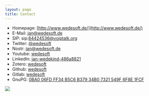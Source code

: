 ```yaml
---
layout: page
title: Contact
---
```


* Homepage: [http://www.wedesoft.de/](http://www.wedesoft.de/)
* E-Mail: [jan@wedesoft.de](mailto:jan@wedesoft.de)
* SIP: sip:84424536@voiptalk.org
* Twitter: [@wedesoft](https://twitter.com/wedesoft)
* Nostr: [jan@wedesoft.de](nostr:npub12n5uzstmwww0vrne25lkdr68vugeqsh78r022vlzm2jh9rp7uz7qs0w3nr)
* Youtube: [wedesoft](https://www.youtube.com/user/wedesoft)
* LinkedIn: [jan-wedekind-486a8821](https://www.linkedin.com/in/jan-wedekind-486a8821)
* Zotero: [wedesoft](https://www.zotero.org/wedesoft/items)
* Github: [wedesoft](https://github.com/wedesoft/)
* Gitlab: [wedesoft](https://gitlab.com/wedesoft/)
* GnuPG: [0BA0 06FD FF34 B5C6 B379  34B0 7321 549F 6F8E 1FCF](../gnupg-wedekind.asc)

![](../pics/qrcode.png)
